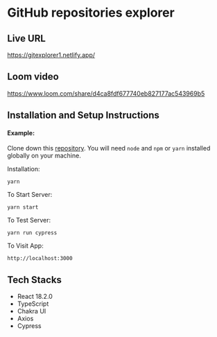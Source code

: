 # GitHub repositories explorer

## Live URL

https://gitexplorer1.netlify.app/

## Loom video

https://www.loom.com/share/d4ca8fdf677740eb827177ac543969b5

## Installation and Setup Instructions

#### Example:

Clone down this [repository](https://github.com/cleandevcode/git-explorer). You will need `node` and `npm` or `yarn` installed globally on your machine.

Installation:

`yarn`

To Start Server:

`yarn start`

To Test Server:

`yarn run cypress`

To Visit App:

`http://localhost:3000`

## Tech Stacks

- React 18.2.0
- TypeScript
- Chakra UI
- Axios
- Cypress
